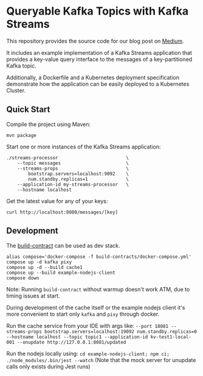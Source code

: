 # Queryable Kafka Topics with Kafka Streams

This repository provides the source code for our blog post on [Medium](https://medium.com/bakdata/queryable-kafka-topics-with-kafka-streams-8d2cca9de33f).

It includes an example implementation of a Kafka Streams application that provides a key-value query interface to the messages of a key-partitioned Kafka topic.

Additionally, a Dockerfile and a Kubernetes deployment specification demonstrate how the application can be easily deployed to a Kubernetes Cluster.

## Quick Start

Compile the project using Maven: 
```
mvn package
```

Start one or more instances of the Kafka Streams application:

```
./streams-processor                         \
    --topic messages                        \
    --streams-props                         \
        bootstrap.servers=localhost:9092    \
        num.standby.replicas=1              \
    --application-id my-streams-processor   \
    --hostname localhost
```

Get the latest value for any of your keys:

```
curl http://localhost:8080/messages/[key]
```

## Development

The [build-contract](https://github.com/Yolean/build-contract/) can be used as dev stack.

```
alias compose='docker-compose -f build-contracts/docker-compose.yml'
compose up -d kafka pixy
compose up -d --build cache1
compose up --build example-nodejs-client
compose down
```

Note: Running `build-contract` without warmup doesn't work ATM, due to timing issues at start.

During development of the cache itself or the example nodejs client
it's more convenient to start only `kafka` and `pixy` through docker.

Run the cache service from your IDE with args like: `--port 18081 --streams-props bootstrap.servers=localhost:19092 num.standby.replicas=0 --hostname localhost --topic topic1 --application-id kv-test1-local-001 --onupdate http://127.0.0.1:8081/updated`

Run the nodejs locally using: `cd example-nodejs-client; npm ci; ./node_modules/.bin/jest --watch`
(Note that the mock server for unupdate calls only exists during Jest runs)
